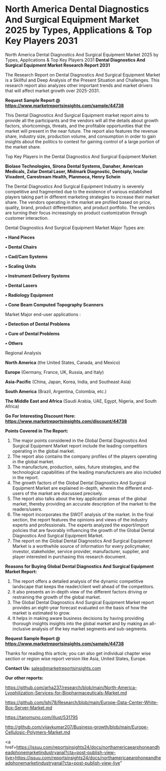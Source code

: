 # North America Dental Diagnostics And Surgical Equipment Market 2025 by Types, Applications & Top Key Players 2031
North America Dental Diagnostics And Surgical Equipment Market 2025 by Types, Applications & Top Key Players 2031
<strong>Dental Diagnostics And Surgical Equipment Market Research Report 2031</strong>

The Research Report on Dental Diagnostics And Surgical Equipment Market is a Skillful and Deep Analysis of the Present Situation and Challenges. This research report also analyzes other important trends and market drivers that will affect market growth over 2025-2031.

<strong>Request Sample Report @ <a href=https://www.marketreportsinsights.com/sample/44738>https://www.marketreportsinsights.com/sample/44738</a></strong>

This Dental Diagnostics And Surgical Equipment market report aims to provide all the participants and the vendors will all the details about growth factors, shortcomings, threats, and the profitable opportunities that the market will present in the near future. The report also features the revenue share, industry size, production volume, and consumption in order to gain insights about the politics to contest for gaining control of a large portion of the market share.

Top Key Players in the Dental Diagnostics And Surgical Equipment Market:

<strong>Biolase Technologies, Sirona Dental Systems, Danaher, American Medicals, Zolar Dental Laser, Midmark Diagnostic, Dentsply, Ivoclar Vivadent, Carestream Health, Planmeca, Henry Schein</strong>

The Dental Diagnostics And Surgical Equipment Industry is severely competitive and fragmented due to the existence of various established players taking part in different marketing strategies to increase their market share. The vendors operating in the market are profiled based on price, quality, brand, product differentiation, and product portfolio. The vendors are turning their focus increasingly on product customization through customer interaction.

Dental Diagnostics And Surgical Equipment Market Major Types are:

<strong>•  Hand Pieces

•  Dental Chairs

•  Cad/Cam Systems

•  Scaling Units

•  Instrument Delivery Systems

•  Dental Lasers

•  Radiology Equipment

•  Cone Beam Computed Topography Scanners</strong>

Market Major end-user applications :

<strong>•  Detection of Dental Problems

•  Cure of Dental Problems

•  Others</strong>

Regional Analysis

</u><strong><b>North America</b></strong> (the United States, Canada, and Mexico)

<strong><b>Europe </b></strong>(Germany, France, UK, Russia, and Italy)

<strong><b>Asia-Pacific</b></strong> (China, Japan, Korea, India, and Southeast Asia)

<strong><b>South America</b></strong> (Brazil, Argentina, Colombia, etc.)

<strong><b>The Middle East and Africa</b></strong> (Saudi Arabia, UAE, Egypt, Nigeria, and South Africa)

<strong>Go For Interesting Discount Here: <a href=https://www.marketreportsinsights.com/discount/44738>https://www.marketreportsinsights.com/discount/44738</a></strong>

<strong>Points Covered in The Report:</strong>
<ol>
  <li>The major points considered in the Global Dental Diagnostics And Surgical Equipment Market report include the leading competitors operating in the global market.</li>
  <li>The report also contains the company profiles of the players operating in the global market.</li>
  <li>The manufacture, production, sales, future strategies, and the technological capabilities of the leading manufacturers are also included in the report.</li>
  <li>The growth factors of the Global Dental Diagnostics And Surgical Equipment Market are explained in-depth, wherein the different end-users of the market are discussed precisely.</li>
  <li>The report also talks about the key application areas of the global market, thereby providing an accurate description of the market to the readers/users.</li>
  <li>The report incorporates the SWOT analysis of the market. In the final section, the report features the opinions and views of the industry experts and professionals. The experts analyzed the export/import policies that are favorably influencing the growth of the Global Dental Diagnostics And Surgical Equipment Market.</li>
  <li>The report on the Global Dental Diagnostics And Surgical Equipment Market is a worthwhile source of information for every policymaker, investor, stakeholder, service provider, manufacturer, supplier, and player interested in purchasing this research document.</li>
</ol>
<strong>Reasons for Buying Global Dental Diagnostics And Surgical Equipment Market Report:</strong>

<ol>
  <li>The report offers a detailed analysis of the dynamic competitive landscape that keeps the reader/client well ahead of the competitors.</li>
  <li>It also presents an in-depth view of the different factors driving or restraining the growth of the global market.</li>
  <li>The Global Dental Diagnostics And Surgical Equipment Market report provides an eight-year forecast evaluated on the basis of how the market is estimated to grow.</li>
  <li>It helps in making aware business decisions by having providing thorough insights insights into the global market and by making an all-inclusive analysis of the key market segments and sub-segments.</li>
</ol>
<strong>Request Sample Report @ <a href=https://www.marketreportsinsights.com/sample/44738>https://www.marketreportsinsights.com/sample/44738</a></strong>


Thanks for reading this article; you can also get individual chapter wise section or region wise report version like Asia, United States, Europe.

<strong>Contact Us:</strong>
sales@marketreportsinsights.com

<strong>Our other reports:</strong>

<a href=https://github.com/arha237/research/blob/main/North-America-Lyophilization-Services-for-Biopharmaceuticals-Market.md>https://github.com/arha237/research/blob/main/North-America-Lyophilization-Services-for-Biopharmaceuticals-Market.md</a>

<a href=https://github.com/Ishi78/Research/blob/main/Europe-Data-Center-White-Box-Server-Market.md>https://github.com/Ishi78/Research/blob/main/Europe-Data-Center-White-Box-Server-Market.md</a>

<a href=https://tanomuno.com/illust/531795>https://tanomuno.com/illust/531795</a>

<a href=http://github.com/vijaykumar207/Business-growth/blob/main/Europe-Cellulosic-Polymers-Market.md>http://github.com/vijaykumar207/Business-growth/blob/main/Europe-Cellulosic-Polymers-Market.md</a>

<a href=https://issuu.com/reportsinsights24/docs/northamericaearphoneandheadphonemarketindustryanal?cta=post-publish-view-live>https://issuu.com/reportsinsights24/docs/northamericaearphoneandheadphonemarketindustryanal?cta=post-publish-view-live</a>"
